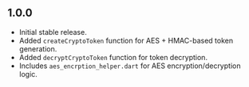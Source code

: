 ## 1.0.0

- Initial stable release.
- Added `createCryptoToken` function for AES + HMAC-based token generation.
- Added `decryptCryptoToken` function for token decryption.
- Includes `aes_encrption_helper.dart` for AES encryption/decryption logic.
